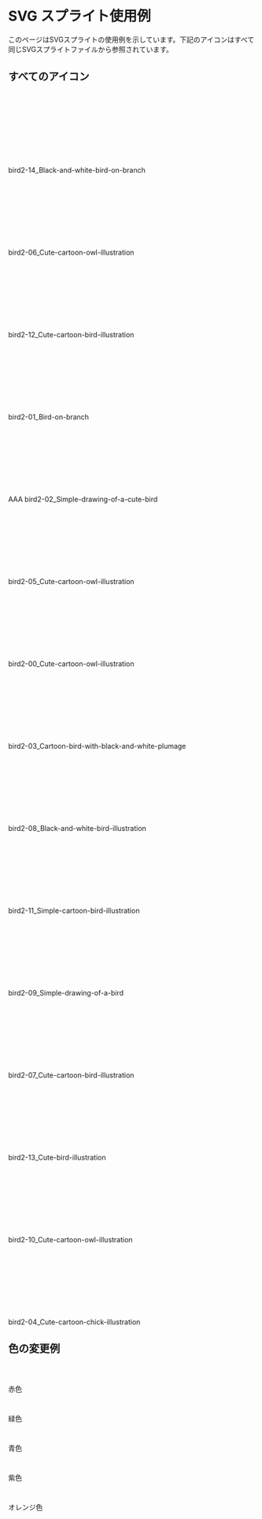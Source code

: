 

<!-- SVGスプライトをページに直接埋め込み -->
<!-- 実際の使用時はスプライトファイルをこの位置で読み込みます -->
<div>
    <!-- SVGスプライトファイルの内容をここにコピペするか、サーバーサイドで読み込んでください -->
    <include src="https://raw.githubusercontent.com/Sunwood-ai-labs/svg-library/refs/heads/main/sandbox/birds-sprite8.svg"></include>
</div>

<h1>SVG スプライト使用例</h1>

<p>このページはSVGスプライトの使用例を示しています。下記のアイコンはすべて同じSVGスプライトファイルから参照されています。</p>

<h2>すべてのアイコン</h2>
<div class="icon-grid">
    <div class="icon-item">
        <div class="icon-container">
            <svg class="ico-svg">
                <use xlink:href="sprite2.svg#bird2-05_icon-Bird-on-branch"></use>
            </svg>
        </div>
        <div class="icon-name">bird2-14_Black-and-white-bird-on-branch</div>
    </div>
    <div class="icon-item">
        <div class="icon-container">
            <svg class="ico-svg">
                <use xlink:href="symbol-defs.svg#icon-Bird-on-branch"></use>
            </svg>
        </div>
        <div class="icon-name">bird2-06_Cute-cartoon-owl-illustration</div>
    </div>
    <div class="icon-item">
        <div class="icon-container">
            <svg class="ico-svg">
                <use xlink:href="sprite3.svg#bird3-14_Black-and-white-bird-on-branch"></use>
            </svg>
        </div>
        <div class="icon-name">bird2-12_Cute-cartoon-bird-illustration</div>
    </div>
    <div class="icon-item">
        <div class="icon-container">
            <svg class="ico-svg">
                <use xlink:href="sprite4.svg#bird4-14_Black-and-white-bird-on-branch"></use>
            </svg>
        </div>
        <div class="icon-name">bird2-01_Bird-on-branch</div>
    </div>
    <div class="icon-item">
        <div class="icon-container">
            <svg class="ico-svg">
                <use xlink:href="sprite6.svg#14_Black-and-white-bird-on-branch"></use>
            </svg>
        </div>
        <div class="icon-name">AAA bird2-02_Simple-drawing-of-a-cute-bird</div>
    </div>
    <div class="icon-item">
        <div class="icon-container">
            <svg class="ico-svg">
                <use xlink:href="dist/sprite.svg#02_Simple-drawing-of-a-cute-bird"></use>
            </svg>
        </div>
        <div class="icon-name">bird2-05_Cute-cartoon-owl-illustration</div>
    </div>
    <div class="icon-item">
        <div class="icon-container">
            <svg class="ico-svg">
                <use xlink:href="#04_Cute-cartoon-chick-illustration"></use>
            </svg>
        </div>
        <div class="icon-name">bird2-00_Cute-cartoon-owl-illustration</div>
    </div>
    <div class="icon-item">
        <div class="icon-container">
            <svg class="ico-svg">
                <use xlink:href="#bird2-03_Cartoon-bird-with-black-and-white-plumage"></use>
            </svg>
        </div>
        <div class="icon-name">bird2-03_Cartoon-bird-with-black-and-white-plumage</div>
    </div>
    <div class="icon-item">
        <div class="icon-container">
            <svg class="ico-svg">
                <use xlink:href="#bird2-08_Black-and-white-bird-illustration"></use>
            </svg>
        </div>
        <div class="icon-name">bird2-08_Black-and-white-bird-illustration</div>
    </div>
    <div class="icon-item">
        <div class="icon-container">
            <svg class="ico-svg">
                <use xlink:href="#bird2-11_Simple-cartoon-bird-illustration"></use>
            </svg>
        </div>
        <div class="icon-name">bird2-11_Simple-cartoon-bird-illustration</div>
    </div>
    <div class="icon-item">
        <div class="icon-container">
            <svg class="ico-svg">
                <use xlink:href="#bird2-09_Simple-drawing-of-a-bird"></use>
            </svg>
        </div>
        <div class="icon-name">bird2-09_Simple-drawing-of-a-bird</div>
    </div>
    <div class="icon-item">
        <div class="icon-container">
            <svg class="ico-svg">
                <use xlink:href="#bird2-07_Cute-cartoon-bird-illustration"></use>
            </svg>
        </div>
        <div class="icon-name">bird2-07_Cute-cartoon-bird-illustration</div>
    </div>
    <div class="icon-item">
        <div class="icon-container">
            <svg class="ico-svg">
                <use xlink:href="#bird2-13_Cute-bird-illustration"></use>
            </svg>
        </div>
        <div class="icon-name">bird2-13_Cute-bird-illustration</div>
    </div>
    <div class="icon-item">
        <div class="icon-container">
            <svg class="ico-svg">
                <use xlink:href="#bird2-10_Cute-cartoon-owl-illustration"></use>
            </svg>
        </div>
        <div class="icon-name">bird2-10_Cute-cartoon-owl-illustration</div>
    </div>
    <div class="icon-item">
        <div class="icon-container">
            <svg class="ico-svg">
                <use xlink:href="#bird2-04_Cute-cartoon-chick-illustration"></use>
            </svg>
        </div>
        <div class="icon-name">bird2-04_Cute-cartoon-chick-illustration</div>
    </div>
</div>

<h2>色の変更例</h2>
<div class="color-examples">
    <div class="color-example color-red">
        <svg class="ico-svg" width="40" height="40">
            <use xlink:href="#bird2-14_Black-and-white-bird-on-branch"></use>
        </svg>
        <div>赤色</div>
    </div>
    <div class="color-example color-green">
        <svg class="ico-svg" width="40" height="40">
            <use xlink:href="#bird2-14_Black-and-white-bird-on-branch"></use>
        </svg>
        <div>緑色</div>
    </div>
    <div class="color-example color-blue">
        <svg class="ico-svg" width="40" height="40">
            <use xlink:href="#bird2-14_Black-and-white-bird-on-branch"></use>
        </svg>
        <div>青色</div>
    </div>
    <div class="color-example color-purple">
        <svg class="ico-svg" width="40" height="40">
            <use xlink:href="#bird2-14_Black-and-white-bird-on-branch"></use>
        </svg>
        <div>紫色</div>
    </div>
    <div class="color-example color-orange">
        <svg class="ico-svg" width="40" height="40">
            <use xlink:href="#bird2-14_Black-and-white-bird-on-branch"></use>
        </svg>
        <div>オレンジ色</div>
    </div>
</div>
